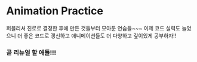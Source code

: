 # Animation Practice

퍼블리셔 진로로 결정한 후에 만든 것들부터 모아둔 연습들~~~ 
이제 코드 실력도 늘었으니 더 좋은 코드로 갱신하고
애니메이션들도 더 다양하고 깊이있게 공부하자!!

### 곧 리뉴얼 할 애들!!!
